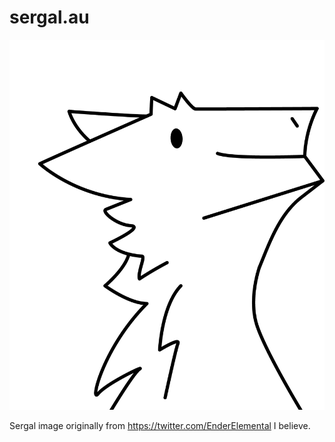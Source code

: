 # sergal.au

![Sergal](img/sergal-1.png)

Sergal image originally from https://twitter.com/EnderElemental I believe.
